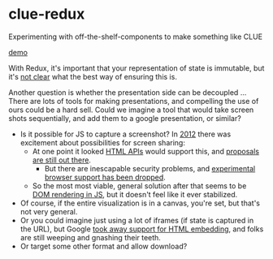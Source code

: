 # clue-redux
Experimenting with off-the-shelf-components to make something like CLUE

[demo](https://mccalluc.github.io/clue-redux)

With Redux, it's important that your representation of state is immutable,
but it's [not clear](http://jlongster.com/Using-Immutable-Data-Structures-in-JavaScript)
what the best way of ensuring this is.

Another question is whether the presentation side can be decoupled ...
There are lots of tools for making presentations, and compelling the use
of ours could be a hard sell. Could we imagine a tool that would take
screen shots sequentially, and add them to a google presentation, or similar?

- Is it possible for JS to capture a screenshot? In [2012](https://www.html5rocks.com/en/tutorials/streaming/screenshare/) there was excitement about possibilities for screen sharing:
  - At one point it looked [HTML APIs](http://www.chromium.org/developers/design-documents/extensions/proposed-changes/apis-under-development/webrtc-tab-content-capture) would support this, and [proposals are still out there](https://www.w3.org/TR/screen-capture/).
    - But there are inescapable security problems, and [experimental browser support has been dropped](https://groups.google.com/forum/#!topic/discuss-webrtc/TPQVKZnsF5g).
  - So the most most viable, general solution after that seems to be [DOM rendering in JS](https://github.com/niklasvh/html2canvas), but it doesn't feel like it ever stabilized.
- Of course, if the entire visualization is in a canvas, you're set, but that's not very general.
- Or you could imagine just using a lot of iframes (if state is captured in the URL), but Google [took away support for HTML embedding](https://productforums.google.com/forum/#!topic/docs/rDiyU-ZBxqg), and folks are still weeping and gnashing their teeth.
- Or target some other format and allow download?
